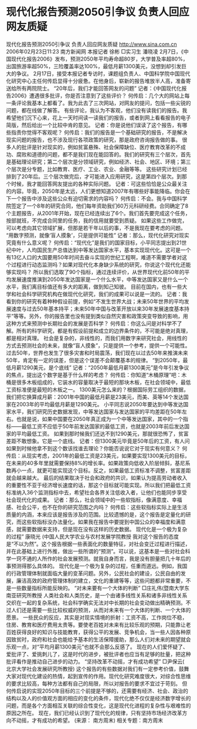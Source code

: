 # 现代化报告预测2050引争议 负责人回应网友质疑

现代化报告预测2050引争议 负责人回应网友质疑
http://www.sina.com.cn 2006年02月23日11:23 南方新闻网
本报记者 徐彬 □实习生 潘晓凌
2月7日，《中国现代化报告2006》发布，预测2050年平均寿命超80岁，大学普及率超80%，出国旅游率超50%，三险覆盖率达100%，最低月薪1300美元，没想到却引发巨大的争议。
2月17日，接受本报记者专访时，课题组负责人、中国科学院中国现代化研究中心主任何传启显得十分疲惫。在他身后，崭新的报告堆放半人高，准备寄送给所有两院院士。
“20年后，我们才能回答网友的问题”
记者：《中国现代化报告2006》遭遇很多批评，你是否注意到了这些评价？
何传启：几个大的网站上每一条评论我基本上都看了。我为此去了三次网站，对网友的提问，包括一些尖锐的问题，都在线做了解答。
有些评论，我认为不客观，他们没有读我们的报告。我希望他们沉下心来，花上一天时间读一读我们的报告，或者到网上看看报告的电子简版，然后给出一个比较中肯的意见。
记者：你是说他们误读了这个报告，有哪些指责你觉得不客观呢？
何传启：我们的报告是一个基础研究的报告，不是解决现实问题的报告，也不涉及现行各项政策的研究，那是政府咨询报告做的事。
很多人的批评是针对现实的，例如贫富悬殊、社会保障缺位、医疗教育改革的不成功、腐败和道德的问题，都不是我们现在能回答的。我们的研究有三个层次，首先是基础理论研究；第二个层次是分领域研究，例如经济、社会、地区、环境；第三个层次是分专题，比如教育、医疗、工业、农业、金融等等。
这些研究计划已经排到了20年后。三个层次做完后，才可能进入应用研究，这是第四个层次。到那个时候，我才能回答网友提出的各种实际问题。
记者：可这些恰恰是公众最关注的内容。毕竟，2050年是太远，人们更想知道2007年有哪些好事能降临。你会在下一个报告中涉及这些公众有迫切需求的内容吗？
何传启：不会。我与中国科学院签定了一个8年的研究合同，他们每年资助我们60万元科研经费。合同确定了8个主题报告，从2001年开始，现在已经连续出了6个。我们首先要完成这个任务，按部就班，不完成合同里的任务，我的信用就要受到质疑。
如果这些工作做完，可以考虑向其它领域扩展，但那是若干年以后的事，不是我现在要考虑的问题。
“用数字预测，就像‘盲人摸象’，只是提供可能性”
记者：那么，现代化研究对现实究竟有什么意义呢？
何传启：“现代化”是我们的国家目标，小平同志提出到21世纪中叶，人均国民生产总值达到中等发达国家水平，基本实现现代化。这可是一个有13亿人口的大国要用50年时间去奋斗实现的世纪工程啊，难道不需要学者对这个过程进行动态监测吗？如果对现代化本身缺少系统的研究，你说这个现代化还能够实现吗？
所以我们选取了90个指标，通过连续评价，从世界现代化前50年的平均发展速度推演到2050年发达国家是一个什么水平，中等发达国家又是什么一个水平，我们离目标值还有多大的距离，做到知己知彼。
目前在国内，也有一些大学和社会科学研究机构在做现代化研究，我们的成果可以说是一流的。
记者：我看到你的研究有着种种假设前提，例如“不发生世界大战；未来50年世界的平均发展速度与过去50年基本持平；未来50年中国与改革开放以来30年发展速度基本持平”等等。另外，你的报告里也没有提到类似自然灾害和政策突变导致的影响，用这种方式来预测中长期社会的发展是否科学？
何传启：你这么问是对科学不了解。所有的科学研究，都是有假设前提和成立的边界条件的，不可能是绝对真理，都是相对真理。
社会是复杂的，非线性的，而我们用数字来研究社会，用线性的方式去预测社会的未来，就像“盲人摸象”，只是提供一个参考，提供一个可能性。过去50年，世界也发生了很多灾害和时局震荡，我们现在以过去50年来推演未来50年，肯定有一定的误差，但是这个误差不会颠覆基本的规律。
“到2050年，最低月薪1290美元，是个底线”
记者：“2050年最低月薪1300美元”是今年引发争议的焦点，提出这个数字是基于什么样的考虑？
何传启：你知道“木桶原理”吧：木桶是很多木板组成的，它装水的容量取决于最短的那块木板，在社会领域中，最低工资标准便是最短的木板之一。
1300美元怎么来的？根据国际劳工组织的数据，我们把它换算成月薪：2001年中国的最低月薪是23美元，而美、英等14个发达国家在2003年的平均最低月薪是1290美元。
小平同志说2050年要达到中等发达国家水平，我们研究历史数据发现，中等发达国家与发达国家的平均差距在50年左右。也就是说，如果中国要在2050年真正成为一个中等发达国家，其中的一个指标——最低工资不应低于50年前发达国家的最低工资，也就是2003年前后发达国家的平均最低工资。
如果到那时候我们还达不到1290美元，那就很恐怖了，贫富差距不敢想象。它是一个底线。
记者：但1300美元毕竟是50年后的工资，有人问如果到时候他拿不到这个数该找谁去理论？你能否说说它对于现实有何意义？
何传启：从现实考虑，2001年的最低工资是23美元，如果要实现1300美元的目标，在未来的40多年里就需要保持8%的增长率。如果政策向低收入阶层倾斜，基尼系数再小一点，就更可能实现这个目标。反之，如果最低工资标准不调整，贫富差距就会越来越大。
最后的结果取决于社会和政府的共识，如果认为提高劳动者收入的重要性不亚于经济增长速度的话，那这个目标就可能实现。所以我们把最低工资标准纳入36个监测指标中去，希望社会各界关注低收入者，让他们也能同步享受社会现代化的成果。
记者：那么，社会领域中的一些软指标，像满意度、幸福感、社会公平，也不在你的研究范围之内吗？
何传启：这些软指标实际上是生活质量的内涵，本来应该是报告涉及的范围。比较遗憾的是，这个报告是定量化的研究，而这些软指标没办法量化。如果我在报告中要提到中国公众的幸福度和满意感，就需要数据来支持，但是现在没有这样的历史数据。
现代化是一个极为复杂的过程”
康晓光 (中国人民大学农业与农村发展学院教授
我对这个报告的态度是“不以为然”。这个报告根据一些表面化的数量特征，对社会变迁过程进行描述，并在此基础上进行外推，做出一些所谓的“预测”。可以说，这基本是一些对社会科学一窍不通的人所作的社会发展预测。就我自身而言，我是没有胆量把几十年后的事预测得那么具体的。
现代化是一个极为复杂的过程，任重而道远。例如，我国的行政管理体制就面临大量的变革问题。另外，公民社会的建设，公民自由的发展，廉洁高效的政府管理体制的建立，文化的重建等等，这些问题都非常重要，不是一些数量指标所能反映的。
“对未来要有一个大体的判断”
□庄礼伟(暨南大学东南亚研究所教授
人类社会和人类历史，是一个由诸多线性关系和诸多非线性关系交织在一起的复杂系统，社会科学确实无法对中长期的社会变动做出精确预测。不过人们还是需要一些比较权威的预测，从而对未来有一个大体的判断、一个大体的愿景。
一些民众的反应，其实是对现实情境的折射：工资不高，工作岗位不稳，住房、教育和医疗费用太贵等。要使老百姓对未来有比较乐观的预期，只能靠让老百姓获得良好的知识与技能教育，获得公平的发展、竞争机会，当一些人因各种原因致贫时，政府和社会也能给予基本的生活保障援助，那么人们对未来的期望就会乐观一点，对“平均月薪1300美元”也就不会那么反感了。
现在的人们爱怀疑了、爱批评了、爱挑刺儿了，这是时代的进步，被批评者也应当有足够的肚量，把这种批评看作是推动自己进步的动力。
“坚持改革不动摇，才有成功希望”
□尹保云(
北京大学社会发展研究所教授)
这个报告的有些数据对我们有一定参考价值，鼓舞大家对现代化建设的热情，起到宣传的作用。现代化研究难度很大，对综合性思维的要求比较高，每种方法都有自己的局限，所以对报告的要求不宜过于苛刻。
但何传启说的实现2050年目标的三个前提是不够的，还需要有经济、社会、政治的结构以及人的价值观方面的相应的变化的条件，现代化绝不仅仅是经济数字增长的问题，而是各个方面相互关联的综合性变化，这是现代化进程的复杂性与艰难性的原因之所在。
现在，我们已经认识到了现代化的规律，只有坚持市场经济改革方向不动摇，才有成功的希望。 (来源：
南方周末)
相关专题：南方周末 

